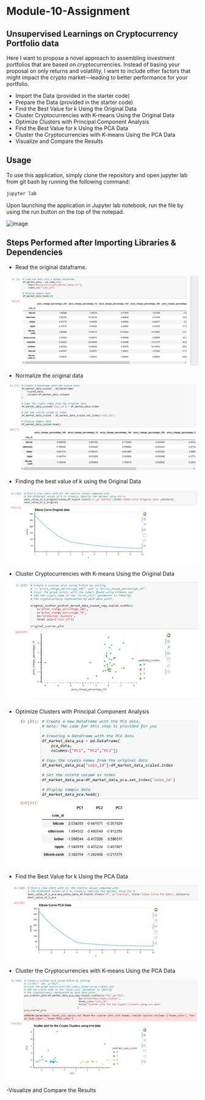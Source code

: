 # Module-10-Assignment
## Unsupervised Learnings on Cryptocurrency Portfolio data

Here I want to propose a novel approach to assembling investment portfolios that are based on cryptocurrencies. Instead of basing your proposal on only returns and volatility, I want to include other factors that might impact the crypto market—leading to better performance for your portfolio.

- Import the Data (provided in the starter code)
- Prepare the Data (provided in the starter code)
- Find the Best Value for k Using the Original Data
- Cluster Cryptocurrencies with K-means Using the Original Data
- Optimize Clusters with Principal Component Analysis
- Find the Best Value for k Using the PCA Data
- Cluster the Cryptocurrencies with K-means Using the PCA Data
- Visualize and Compare the Results

## Usage

To use this application, simply clone the repository and open jupyter lab from git bash by running the following command:

```python
jupyter lab
```

Upon launching the application in Jupyter lab notebook, run the file by using the run button on the top of the notepad.

![image](https://user-images.githubusercontent.com/127723380/232632258-f700f348-96df-467e-a044-a22e64c4f002.png)

## Steps Performed after Importing Libraries & Dependencies

- Read the original dataframe.

![image](https://github.com/malika0410/Module-10-Assignment/blob/main/images/original_data.png)

- Normalize the original data

![image](https://github.com/malika0410/Module-10-Assignment/blob/main/images/normalized_orginal_data.png)

- Finding the best value of k using the Original Data

![image](https://github.com/malika0410/Module-10-Assignment/blob/main/images/finding_the_bestvalue_of_k.png)

- Cluster Cryptocurrencies with K-means Using the Original Data

![image](https://github.com/malika0410/Module-10-Assignment/blob/main/images/clustering_original_data.png)

- Optimize Clusters with Principal Component Analysis

![image](https://github.com/malika0410/Module-10-Assignment/blob/main/images/pca_data.png)

- Find the Best Value for k Using the PCA Data

![image](https://github.com/malika0410/Module-10-Assignment/blob/main/images/pca_finding_bestvalueofk_elbow_curve.png)

- Cluster the Cryptocurrencies with K-means Using the PCA Data

![image](https://github.com/malika0410/Module-10-Assignment/blob/main/images/pca_cluster.png)

-Visualize and Compare the Results
